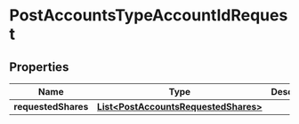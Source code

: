 
# PostAccountsTypeAccountIdRequest

## Properties
Name | Type | Description | Notes
------------ | ------------- | ------------- | -------------
**requestedShares** | [**List&lt;PostAccountsRequestedShares&gt;**](PostAccountsRequestedShares.md) |  |  [optional]



